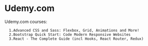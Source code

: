 # Udemy.com
Udemy.com courses: 
      
      1.Advanced CSS and Sass: Flexbox, Grid, Animations and More!
      2.Bootstrap Quick Start: Code Modern Responsive Websites
      3.React - The Complete Guide (incl Hooks, React Router, Redux)
